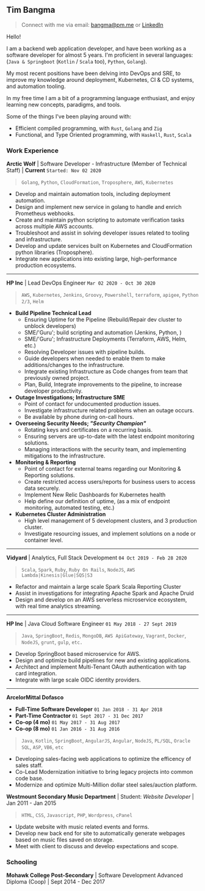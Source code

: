 
## Tim Bangma
> Connect with me via email: [bangma@pm.me](mailto:bangma@pm.me) or [LinkedIn](https://linkedin.com/in/bangma)

Hello! 

I am a backend web application developer, and have been working as a software developer for almost 5 years. 
I'm proficient in several languages: (`Java & Springboot` (`Kotlin` / `Scala` too), `Python`, `Golang`).

My most recent positions have been delving into DevOps and SRE, to improve my knowledge around deployment, Kubernetes, CI & CD systems, and automation tooling.

In my free time I am a bit of a programming language enthusiast, and enjoy learning new concepts, paradigms, and tools. 

Some of the things I've been playing around with:
 - Efficient compiled programming, with `Rust`, `Golang` and `Zig`
 - Functional, and Type Oriented programming, with `Haskell`, `Rust`, `Scala`

### Work Experience

**Arctic Wolf** | Software Developer - Infrastructure (Member of Technical Staff) | **Current** `Started: Nov 02 2020`
> `Golang`, `Python`, `CloudFormation`, `Troposphere`, `AWS`, `Kubernetes`
- Develop and maintain automation tools, including deployment automation.
- Design and implement new service in golang to handle and enrich Prometheus webhooks.
- Create and maintain python scripting to automate verification tasks across multiple AWS accounts.
- Troubleshoot and assist in solving developer issues related to tooling and infrastructure.
- Develop and update services built on Kubernetes and CloudFormation python libraries (Troposphere).
- Integrate new applications into existing large, high-performance production ecosystems.

----

**HP Inc** | Lead DevOps Engineer `Mar 02 2020 - Oct 30 2020`
> `AWS`, `Kubernetes`, `Jenkins`, `Groovy`, `Powershell`, `terraform`, `apigee`, `Python 2/3`, `Helm`
- **Build Pipeline Technical Lead**
  - Ensuring Uptime for the Pipeline (Rebuild/Repair dev cluster to unblock developers)
  - SME/'Guru'; build scripting and automation (Jenkins, Python, )
  - SME/'Guru'; Infrastructure Deployments (Terraform, AWS, Helm, etc.)
  - Resolving Developer issues with pipeline builds.
  - Guide developers when needed to enable them to make additions/changes to the infrastructure.
  - Integrate existing Infrastructure as Code changes from team that previously owned project.
  - Plan, Build, Integrate improvements to the pipeline, to increase developer productivity.
- **Outage Investigations; Infrastructure SME**
  - Point of contact for undocumented production issues.
  - Investigate infrastructure related problems when an outage occurs.
  - Be available by phone during on-call hours.
- **Overseeing Security Needs; _"Security Champion"_**
  - Rotating keys and certificates on a recurring basis.
  - Ensuring servers are up-to-date with the latest endpoint monitoring solutions.
  - Managing interactions with the security team, and implementing mitigations to the infrastructure.
- **Monitoring & Reporting**
  - Point of contact for external teams regarding our Monitoring & Reporting solutions.
  - Create restricted access users/reports for business users to access data securely.
  - Implement New Relic Dashboards for Kubernetes health
  - Help define our definition of uptime, (as a mix of endpoint monitoring, automated testing, etc.)
- **Kubernetes Cluster Administration**
  - High level management of 5 development clusters, and 3 production cluster.
  - Investigate resourcing issues, and implement solutions on a node or container level.

----

**Vidyard** | Analytics, Full Stack Development `04 Oct 2019 - Feb 28 2020`
> `Scala`, `Spark`, `Ruby`, `Ruby On Rails`, `NodeJS`, `AWS Lambda|Kinesis|Glue|SQS|S3`
- Refactor and maintain a large scale Spark Scala Reporting Cluster
- Assist in investigations for integrating Apache Spark and Apache Druid
- Design and develop on an AWS serverless microservice ecosystem, with real time analytics streaming.

----

**HP Inc** | Java Cloud Software Engineer `01 May 2018 - 27 Sept 2019`
> `Java`, `SpringBoot`, `Redis`, `MongoDB`, `AWS ApiGateway`, `Vagrant`, `Docker`, `NodeJS`, `grunt`, `gulp`, `etc.`

 - Develop SpringBoot based microservice for AWS.
 - Design and optimize build pipelines for new and existing applications.
 - Architect and implement Multi-Tenant OAuth authentication with tap card integration.
 - Integrate with large scale OIDC identity providers.

----

**ArcelorMittal Dofasco**
 - **Full-Time Software Developer** `01 Jan 2018 - 31 Apr 2018`
 - **Part-Time Contractor** `01 Sept 2017 - 31 Dec 2017`
 - **Co-op (4 mo)** `01 May 2017 - 31 Aug 2017`
 - **Co-op (8 mo)** `01 Jan 2016 - 31 Aug 2016`
> `Java`, `Kotlin`, `SpringBoot`, `AngularJS`, `Angular`, `NodeJS`, `PL/SQL`, `Oracle SQL`, `ASP`, `VB6`, `etc`

- Developing sales-facing web applications to optimize the efficency of sales staff.
 - Co-Lead Modernization initiative to bring legacy projects into common code base.
 - Modernize and optimize Multi-Million dollar steel sales/auction platform.

**Westmount Secondary Music Department** | Student: _Website Developer_ | Jan 2011 - Jan 2015
> `HTML`, `CSS`, `Javascript`, `PHP`, `Wordpress`, `cPanel`

- Update website with music related events and forms.
 - Develop new back end for site to automatically generate webpages based on music files saved on storage.
 - Meet with client to discuss and develop expectations and scope.

### Schooling

**Mohawk College Post-Secondary** | Software Development Advanced Diploma (Coop) | Sept 2014 - Dec 2017
